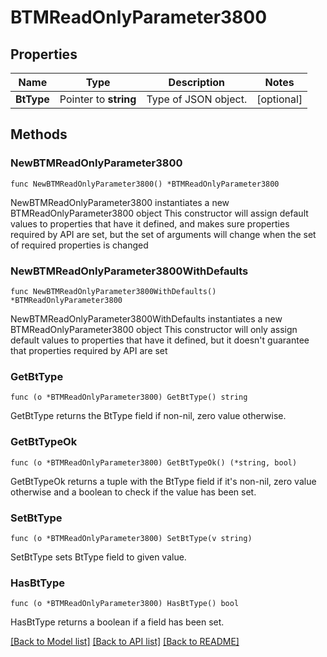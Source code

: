 # BTMReadOnlyParameter3800

## Properties

Name | Type | Description | Notes
------------ | ------------- | ------------- | -------------
**BtType** | Pointer to **string** | Type of JSON object. | [optional] 

## Methods

### NewBTMReadOnlyParameter3800

`func NewBTMReadOnlyParameter3800() *BTMReadOnlyParameter3800`

NewBTMReadOnlyParameter3800 instantiates a new BTMReadOnlyParameter3800 object
This constructor will assign default values to properties that have it defined,
and makes sure properties required by API are set, but the set of arguments
will change when the set of required properties is changed

### NewBTMReadOnlyParameter3800WithDefaults

`func NewBTMReadOnlyParameter3800WithDefaults() *BTMReadOnlyParameter3800`

NewBTMReadOnlyParameter3800WithDefaults instantiates a new BTMReadOnlyParameter3800 object
This constructor will only assign default values to properties that have it defined,
but it doesn't guarantee that properties required by API are set

### GetBtType

`func (o *BTMReadOnlyParameter3800) GetBtType() string`

GetBtType returns the BtType field if non-nil, zero value otherwise.

### GetBtTypeOk

`func (o *BTMReadOnlyParameter3800) GetBtTypeOk() (*string, bool)`

GetBtTypeOk returns a tuple with the BtType field if it's non-nil, zero value otherwise
and a boolean to check if the value has been set.

### SetBtType

`func (o *BTMReadOnlyParameter3800) SetBtType(v string)`

SetBtType sets BtType field to given value.

### HasBtType

`func (o *BTMReadOnlyParameter3800) HasBtType() bool`

HasBtType returns a boolean if a field has been set.


[[Back to Model list]](../README.md#documentation-for-models) [[Back to API list]](../README.md#documentation-for-api-endpoints) [[Back to README]](../README.md)


